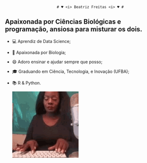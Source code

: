                            # ♥ <i> Beatriz Freitas <i> ♥ #                                             
## Apaixonada por Ciências Biológicas e programação, ansiosa para misturar os dois. ##                              
             
- 💻 Aprendiz de Data Science;
- 🌱 Apaixonada por Biologia;
- 😄 Adoro ensinar e ajudar sempre que posso;                                          
- 🎓 Graduando em Ciência, Tecnologia, e Inovação (UFBA);  
- 📚 R & Python.
                                                                                  
                                                                                     

   ![tenor(1)](https://github.com/beafreitasx/beafreitasx/blob/master/tenor%20(1).gif)


